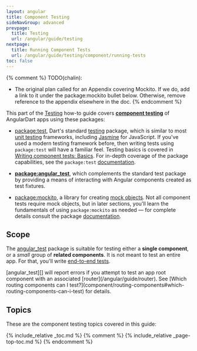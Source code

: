 ```yaml
---
layout: angular
title: Component Testing
sideNavGroup: advanced
prevpage:
  title: Testing
  url: /angular/guide/testing
nextpage:
  title: Running Component Tests
  url: /angular/guide/testing/component/running-tests
toc: false
---
```

{% comment %}
TODO(chalin):
- The original plan called for an Appendix covering Mockito. If we do, add a link
  to it under the package:mockito bullet below. Otherwise,
  remove reference to the appendix elsewhere in the doc.
{% endcomment %}

This part of the [Testing](/angular/guide/testing) how-to guide covers
**[component testing][]** of AngularDart apps using these packages:

- [package:test][], Dart's standard [testing][] package, which is similar to most
  [unit testing][] frameworks, including [Jasmine][] for
  JavaScript. If you've used a modern testing framework before,
  then writing tests using `package:test` will have a familiar feel.
  Testing basics is covered in [Writing component tests: Basics](component/basics). For
  in-depth coverage of the package capabilities, see the `package:test`
  [documentation][package:test].

- **[package:angular_test][]**, which complements the standard test package by
  providing a means of interacting with Angular components created as test fixtures.

- [package:mockito][], a library for creating
  [mock objects](https://en.wikipedia.org/wiki/Mock_object).
  Not all component tests require mock objects, but in later sections, you'll learn
  the fundamentals of using `package:mockito` as needed &mdash; for complete details
  consult the package [documentation][package:mockito].

## Scope

The [angular_test][] package is suitable for testing either a
**single component**, or a _small_ group of **related components**.
It is not meant to test an entire app. For that, you'll write
[end-to-end tests](/angular/guide/testing/e2e).

<div class="alert is-important" markdown="1">
[angular_test][] will report errors if you attempt to test an
app root component with an associated [router](/angular/guide/router). See
[Which routing components can I test?](component/routing-components#which-routing-components-can-i-test) for details.
</div>

## Topics

These are the component testing topics covered in this guide:

{% include_relative _toc.md %}
{% comment %}
{% include_relative _page-top-toc.md %}
{% endcomment %}

[Jasmine]: https://jasmine.github.io
[angular_test]: https://pub.dartlang.org/packages/angular_test
[component testing]: https://en.wikipedia.org/wiki/Software_testing#Component_interface_testing
[package:angular_test]: https://pub.dartlang.org/packages/angular_test
[package:mockito]: https://pub.dartlang.org/packages/mockito
[package:test]: https://pub.dartlang.org/packages/test
[testing]: {{site.dartlang}}/guides/testing
[unit testing]: https://en.wikipedia.org/wiki/Unit_testing
